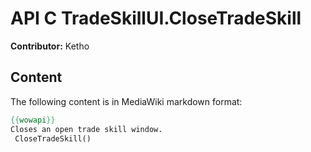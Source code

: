 # API C TradeSkillUI.CloseTradeSkill

**Contributor:** Ketho

## Content

The following content is in MediaWiki markdown format:

```mediawiki
{{wowapi}}
Closes an open trade skill window.
 CloseTradeSkill()
```